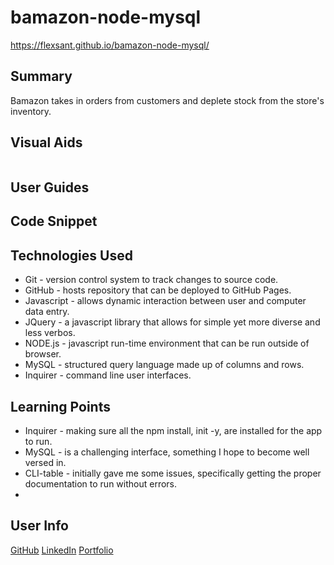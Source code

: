 # bamazon-node-mysql
https://flexsant.github.io/bamazon-node-mysql/
## Summary
Bamazon takes in orders from customers and deplete stock from the store's inventory.

## Visual Aids
![]()
## User Guides

## Code Snippet


## Technologies Used
- Git - version control system to track changes to source code.
- GitHub - hosts repository that can be deployed to GitHub Pages.
- Javascript - allows dynamic interaction between user and computer data entry.
- JQuery - a javascript library that allows for simple yet more diverse and less verbos.
- NODE.js - javascript run-time environment that can be run outside of browser.
- MySQL - structured query language made up of columns and rows.
- Inquirer - command line user interfaces.
## Learning Points 
- Inquirer - making sure all the npm install, init -y, are installed for the app to run.
- MySQL - is a challenging interface, something I hope to become well versed in.
- CLI-table - initially gave me some issues, specifically getting the proper documentation to run without errors.
- 
## User Info
[GitHub](https://github.com/flexsant)
[LinkedIn](https://www.linkedin.com/in/lex-santos-673623194/)
[Portfolio](https://flexsant.github.io/Basic-Portfolio/)